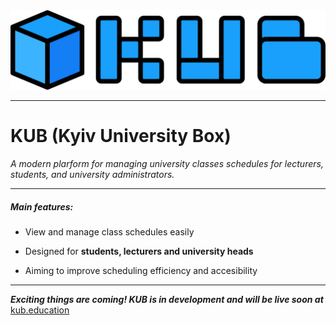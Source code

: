 <img src="../assets/KUB_logo_text.svg" title="" alt="" data-align="center">

---

# KUB (Kyiv University Box)

*A modern plarform for managing university classes schedules for lecturers, students, and university administrators.*

---

##### Main features:

- View and manage class schedules easily

- Designed for **students, lecturers and university heads**

- Aiming to improve scheduling efficiency and accesibility

---

***Exciting things are coming! KUB is in development and will be live soon at*** [kub.education](https://kub.education)


